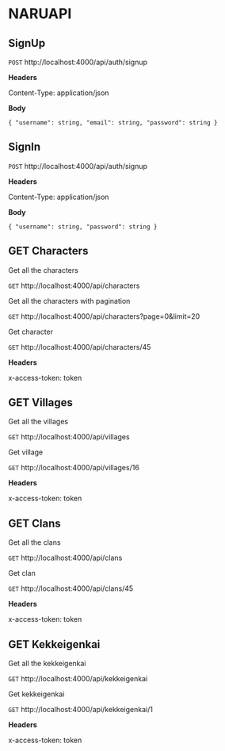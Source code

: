 # NARUAPI
## SignUp
`POST` http://localhost:4000/api/auth/signup

**Headers**

Content-Type: application/json

**Body**

`{
	"username": string,
	"email": string,
	"password": string
}`

## SignIn
`POST` http://localhost:4000/api/auth/signup

**Headers**

Content-Type: application/json

**Body**

`{
	"username": string,
	"password": string
}`

## GET Characters

Get all the characters

`GET` http://localhost:4000/api/characters

Get all the characters with pagination 

`GET` http://localhost:4000/api/characters?page=0&limit=20

Get character

`GET` http://localhost:4000/api/characters/45

**Headers**

x-access-token: token 

## GET Villages

Get all the villages

`GET` http://localhost:4000/api/villages

Get village

`GET` http://localhost:4000/api/villages/16

**Headers**

x-access-token: token 

## GET Clans

Get all the clans

`GET` http://localhost:4000/api/clans

Get clan

`GET` http://localhost:4000/api/clans/45

**Headers**

x-access-token: token 

## GET Kekkeigenkai

Get all the kekkeigenkai

`GET` http://localhost:4000/api/kekkeigenkai

Get kekkeigenkai

`GET` http://localhost:4000/api/kekkeigenkai/1

**Headers**

x-access-token: token 
